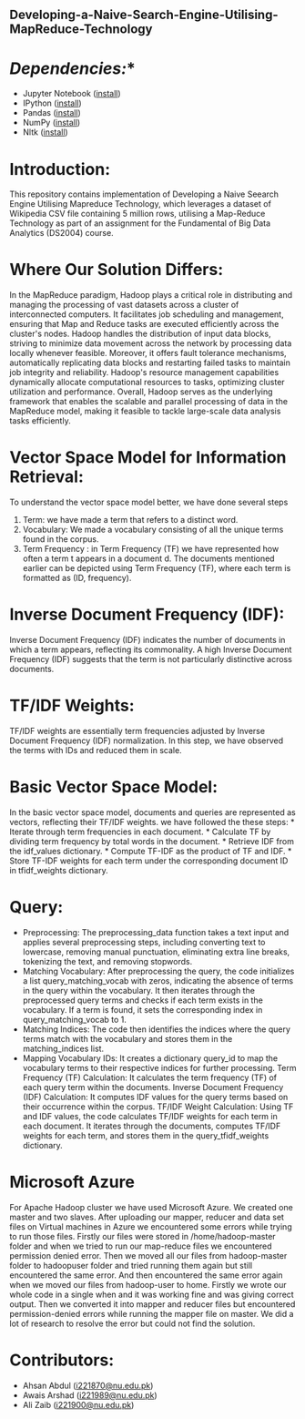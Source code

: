 ## Developing-a-Naive-Search-Engine-Utilising-MapReduce-Technology
# *Dependencies:**
* Jupyter Notebook ([install](https://docs.jupyter.org/en/latest/install.html))
* IPython ([install](https://ipython.org/install.html))
* Pandas ([install](https://pandas.pydata.org/docs/getting_started/install.html))
* NumPy ([install](https://numpy.org/install/))
* Nltk  ([install](https://www.nltk.org/install.html))

# **Introduction:**
This repository contains implementation of Developing a Naive Seearch Engine Utilising Mapreduce Technology, which leverages a dataset of Wikipedia CSV file containing 5 million rows, utilising a Map-Reduce Technology as part of an assignment for the Fundamental of Big Data Analytics (DS2004) course.

# **Where Our Solution Differs:**
In the MapReduce paradigm, Hadoop plays a critical role in distributing and managing the processing of vast datasets across a cluster of interconnected computers. It facilitates job scheduling and management, ensuring that Map and Reduce tasks are executed efficiently across the cluster's nodes. Hadoop handles the distribution of input data blocks, striving to minimize data movement across the network by processing data locally whenever feasible. Moreover, it offers fault tolerance mechanisms, automatically replicating data blocks and restarting failed tasks to maintain job integrity and reliability. Hadoop's resource management capabilities dynamically allocate computational resources to tasks, optimizing cluster utilization and performance. Overall, Hadoop serves as the underlying framework that enables the scalable and parallel processing of data in the MapReduce model, making it feasible to tackle large-scale data analysis tasks efficiently.

# **Vector Space Model for Information Retrieval:**
To understand the vector space model better, we have done several steps
 1) Term:
 	we have made a term that refers to a distinct word.
 2) Vocabulary:
 	We made  a vocabulary consisting of all the unique terms found in the corpus.
 3) Term Frequency :
	in Term Frequency (TF) we have represented how often a term t appears in a document d.
	The documents mentioned earlier can be depicted using Term Frequency (TF), where
	each term is formatted as (ID, frequency).

# **Inverse Document Frequency (IDF):**
Inverse Document Frequency (IDF) indicates the number of documents in which
a term appears, reflecting its commonality. A high Inverse Document Frequency (IDF)
suggests that the term is not particularly distinctive across documents.

# **TF/IDF Weights:**
TF/IDF weights are essentially term frequencies adjusted by Inverse Document
Frequency (IDF) normalization. In this step, we have observed the terms with IDs and reduced them in scale.

# **Basic Vector Space Model:**
In the basic vector space model, documents and queries are represented as
vectors, reflecting their TF/IDF weights.
we have followed the these steps:
    * Iterate through term frequencies in each document.
    * Calculate TF by dividing term frequency by total words in the document.
    * Retrieve IDF from the idf_values dictionary.
    * Compute TF-IDF as the product of TF and IDF.
    * Store TF-IDF weights for each term under the corresponding document ID in tfidf_weights dictionary.
# **Query:**
* Preprocessing: 
  The preprocessing_data function takes a text input and applies several preprocessing steps, including converting text to lowercase, removing manual punctuation, eliminating extra line 
  breaks, tokenizing the text, and removing stopwords.
* Matching Vocabulary: 
  After preprocessing the query, the code initializes a list query_matching_vocab with zeros, indicating the absence of terms in the query within the vocabulary. It then iterates through the 
  preprocessed query terms and checks if each term exists in the vocabulary. If a term is found, it sets the corresponding index in query_matching_vocab to 1.
* Matching Indices: 
  The code then identifies the indices where the query terms match with the vocabulary and stores them in the matching_indices list.
* Mapping Vocabulary IDs:
  It creates a dictionary query_id to map the vocabulary terms to their respective indices for further processing.
  Term Frequency (TF) Calculation: It calculates the term frequency (TF) of each query term within the documents.
  Inverse Document Frequency (IDF) Calculation: It computes IDF values for the query terms based on their occurrence within the corpus.
  TF/IDF Weight Calculation: 
  Using TF and IDF values, the code calculates TF/IDF weights for each term in each document. It iterates through the documents, computes TF/IDF weights for each term, and stores them in the 
  query_tfidf_weights dictionary.
    
    
# **Microsoft Azure** 
For Apache Hadoop cluster we have used Microsoft Azure. We created one master and two slaves. After uploading our mapper, reducer and data set files on Virtual machines in Azure we encountered some errors while trying to run those files. Firstly our files were stored in /home/hadoop-master folder and when we tried to run our map-reduce files we encountered permission denied error. Then we moved all our files from hadoop-master folder to hadoopuser folder and tried running them again but still encountered the same error. And then encountered the same error again when we moved our files from hadoop-user to home. Firstly we wrote our whole code in a single when and it was working fine and was giving correct output. Then we converted it into mapper and reducer files but encountered permission-denied errors while running the mapper file on master. We did a lot of research to resolve the error but could not find the solution.

# **Contributors:**
* Ahsan Abdul  (i221870@nu.edu.pk)
* Awais Arshad (i221989@nu.edu.pk)
* Ali Zaib     (i221900@nu.edu.pk)

